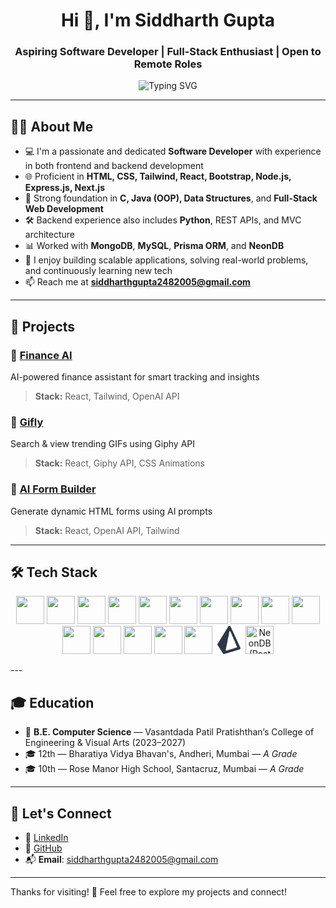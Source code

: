 <h1 align="center">Hi 👋, I'm Siddharth Gupta</h1>
<h3 align="center">Aspiring Software Developer | Full-Stack Enthusiast | Open to Remote Roles</h3>

<p align="center">
  <img src="https://readme-typing-svg.herokuapp.com?font=Fira+Code&duration=2000&pause=1000&center=true&vCenter=true&width=435&lines=Web+Developer+%7C+Full-Stack+Projects;MongoDB+%7C+Node.js+%7C+React+%7C+MySQL;Lifelong+Learner+%26+Problem+Solver" alt="Typing SVG" />
</p>

---

## 👨‍💻 About Me

- 💻 I'm a passionate and dedicated **Software Developer** with experience in both frontend and backend development  
- 🌐 Proficient in **HTML, CSS, Tailwind, React, Bootstrap, Node.js, Express.js, Next.js**
- 🧠 Strong foundation in **C, Java (OOP), Data Structures**, and **Full-Stack Web Development**
- 🛠️ Backend experience also includes **Python**, REST APIs, and MVC architecture
- 📊 Worked with **MongoDB**, **MySQL**, **Prisma ORM**, and **NeonDB**
- 🚀 I enjoy building scalable applications, solving real-world problems, and continuously learning new tech
- 📫 Reach me at **siddharthgupta2482005@gmail.com**

---

## 🔨 Projects

### 💼 [Finance AI](https://finanace-ai-sidd.vercel.app/)
AI-powered finance assistant for smart tracking and insights  
> **Stack:** React, Tailwind, OpenAI API

### 📸 [Gifly](https://sidd-gifly.vercel.app/)
Search & view trending GIFs using Giphy API  
> **Stack:** React, Giphy API, CSS Animations

### 🧾 [AI Form Builder](https://ai-form-builder-sidd.vercel.app/)
Generate dynamic HTML forms using AI prompts  
> **Stack:** React, OpenAI API, Tailwind

---

## 🛠️ Tech Stack

<p align="center"> <!-- Programming Languages --> <img src="https://cdn.jsdelivr.net/gh/devicons/devicon/icons/c/c-original.svg" width="45" height="45"/> <img src="https://cdn.jsdelivr.net/gh/devicons/devicon/icons/java/java-original.svg" width="45" height="45"/> <img src="https://cdn.jsdelivr.net/gh/devicons/devicon/icons/python/python-original.svg" width="45" height="45"/> <!-- Frontend --> <img src="https://cdn.jsdelivr.net/gh/devicons/devicon/icons/html5/html5-original.svg" width="45" height="45"/> <img src="https://cdn.jsdelivr.net/gh/devicons/devicon/icons/css3/css3-original.svg" width="45" height="45"/> <img src="https://cdn.jsdelivr.net/gh/devicons/devicon/icons/javascript/javascript-original.svg" width="45" height="45"/> <img src="https://cdn.jsdelivr.net/gh/devicons/devicon/icons/react/react-original.svg" width="45" height="45"/> <img src="https://cdn.jsdelivr.net/gh/devicons/devicon/icons/bootstrap/bootstrap-original.svg" width="45" height="45"/> <img src="https://cdn.jsdelivr.net/gh/devicons/devicon/icons/tailwindcss/tailwindcss-plain.svg" width="45" height="45"/> <img src="https://cdn.jsdelivr.net/gh/devicons/devicon/icons/ejs/ejs-original.svg" width="45" height="45"/> <!-- Backend --> <img src="https://cdn.jsdelivr.net/gh/devicons/devicon/icons/nodejs/nodejs-original.svg" width="45" height="45"/> <img src="https://cdn.jsdelivr.net/gh/devicons/devicon/icons/express/express-original.svg" width="45" height="45"/> <img src="https://cdn.jsdelivr.net/gh/devicons/devicon/icons/nextjs/nextjs-original.svg" width="45" height="45"/> <!-- Databases --> <img src="https://cdn.jsdelivr.net/gh/devicons/devicon/icons/mysql/mysql-original.svg" width="45" height="45"/> <img src="https://cdn.jsdelivr.net/gh/devicons/devicon/icons/mongodb/mongodb-original.svg" width="45" height="45"/> <img src="https://raw.githubusercontent.com/devicons/devicon/master/icons/prisma/prisma-original.svg" width="45" height="45"/> <img src="https://img.icons8.com/color/48/postgresql.png" width="45" height="45" title="NeonDB (PostgreSQL)"/> </p>
---

## 🎓 Education

- 🏫 **B.E. Computer Science** — Vasantdada Patil Pratishthan’s College of Engineering & Visual Arts (2023–2027)  
- 🎓 12th — Bharatiya Vidya Bhavan's, Andheri, Mumbai — *A Grade*  
- 🎓 10th — Rose Manor High School, Santacruz, Mumbai — *A Grade*

---

## 🤝 Let's Connect

- 💼 [LinkedIn](https://linkedin.com/in/sidd-gupta05)
- 🐙 [GitHub](https://github.com/sidd-gupta05)
- 📬 **Email**: siddharthgupta2482005@gmail.com

---

Thanks for visiting! 🚀 Feel free to explore my projects and connect!
